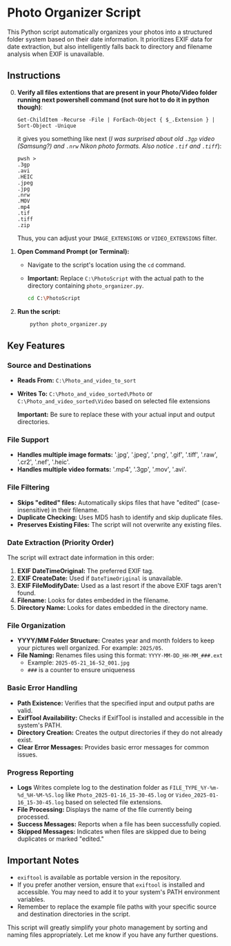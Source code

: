 # Photo Organizer Script

This Python script automatically organizes your photos into a structured folder system based on their date information. It prioritizes EXIF data for date extraction, but also intelligently falls back to directory and filename analysis when EXIF is unavailable.

## Instructions

0. **Verify all files extentions that are present in your Photo/Video folder running next powershell command (not sure hot to do it in python though)**:
    ```pwsh
    Get-ChildItem -Recurse -File | ForEach-Object { $_.Extension } | Sort-Object -Unique
    ```
    it gives you something like next (*I was surprised about old `.3gp` video (Samsung?) and `.nrw` Nikon photo formats. Also notice `.tif` and `.tiff`*):
    ```
    pwsh >
    .3gp
    .avi
    .HEIC
    .jpeg
    .jpg
    .nrw
    .MOV
    .mp4
    .tif
    .tiff
    .zip
    ```
    Thus, you can adjust your `IMAGE_EXTENSIONS` or `VIDEO_EXTENSIONS` filter.

1.  **Open Command Prompt (or Terminal):**
    *   Navigate to the script's location using the `cd` command.
    *   **Important:** Replace `C:\PhotoScript` with the actual path to the directory containing `photo_organizer.py`.

        ```bash
        cd C:\PhotoScript
        ```

2.  **Run the script:**

    ```bash
        python photo_organizer.py
    ```

## Key Features

### Source and Destinations

*   **Reads From:**  `C:\Photo_and_video_to_sort`
*   **Writes To:**  `C:\Photo_and_video_sorted\Photo` or `C:\Photo_and_video_sorted\Video` based on selected file extensions

    **Important:** Be sure to replace these with your actual input and output directories.

### File Support

*   **Handles multiple image formats:** '.jpg', '.jpeg', '.png', '.gif', '.tiff', '.raw', '.cr2', '.nef', '.heic'.
*   **Handles multiple video formats:** '.mp4', '.3gp', '.mov', '.avi'.

### File Filtering

*   **Skips "edited" files:** Automatically skips files that have "edited" (case-insensitive) in their filename.
*   **Duplicate Checking:**  Uses MD5 hash to identify and skip duplicate files.
*   **Preserves Existing Files:** The script will not overwrite any existing files.

### Date Extraction (Priority Order)

The script will extract date information in this order:

1.  **EXIF DateTimeOriginal:**  The preferred EXIF tag.
2.  **EXIF CreateDate:** Used if `DateTimeOriginal` is unavailable.
3.  **EXIF FileModifyDate:**  Used as a last resort if the above EXIF tags aren't found.
4.  **Filename:** Looks for dates embedded in the filename.
5.  **Directory Name:** Looks for dates embedded in the directory name.

### File Organization

*   **YYYY/MM Folder Structure:**  Creates year and month folders to keep your pictures well organized. For example: `2025/05`.
*   **File Naming:**  Renames files using this format:  `YYYY-MM-DD_HH-MM_###.ext`
    *   Example:  `2025-05-21_16-52_001.jpg`
    *  `###` is a counter to ensure uniqueness

### Basic Error Handling

*   **Path Existence:**  Verifies that the specified input and output paths are valid.
*   **ExifTool Availability:** Checks if ExifTool is installed and accessible in the system's PATH.
*   **Directory Creation:**  Creates the output directories if they do not already exist.
*   **Clear Error Messages:** Provides basic error messages for common issues.

### Progress Reporting

*   **Logs** Writes complete log to the destination folder as `FILE_TYPE_%Y-%m-%d_%H-%M-%S.log` like `Photo_2025-01-16_15-30-45.log` or `Video_2025-01-16_15-30-45.log` based on selected file extensions.
*   **File Processing:** Displays the name of the file currently being processed.
*   **Success Messages:** Reports when a file has been successfully copied.
*   **Skipped Messages:** Indicates when files are skipped due to being duplicates or marked "edited."

## Important Notes

*   `exiftool` is available as portable version in the repository.
*   If you prefer another version, ensure that `exiftool` is installed and accessible. You may need to add it to your system's PATH environment variables.
*   Remember to replace the example file paths with your specific source and destination directories in the script.

This script will greatly simplify your photo management by sorting and naming files appropriately. Let me know if you have any further questions.